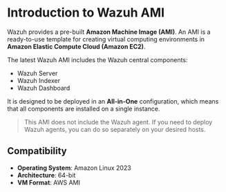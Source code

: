 # Introduction to Wazuh AMI

Wazuh provides a pre-built **Amazon Machine Image (AMI)**. An AMI is a ready-to-use template for creating virtual computing environments in **Amazon Elastic Compute Cloud (Amazon EC2)**.

The latest Wazuh AMI includes the Wazuh central components:

- Wazuh Server  
- Wazuh Indexer  
- Wazuh Dashboard

It is designed to be deployed in an **All-in-One** configuration, which means that all components are installed on a single instance.

> This AMI does not include the Wazuh agent. If you need to deploy Wazuh agents, you can do so separately on your desired hosts.

## Compatibility

- **Operating System**: Amazon Linux 2023  
- **Architecture**: 64-bit  
- **VM Format**: AWS AMI

